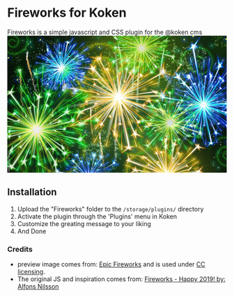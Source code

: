 # Fireworks for Koken
Fireworks is a simple javascript and CSS plugin for the @koken cms
![Fireworks preview](Fireworks/preview.jpg)
## Installation

1. Upload the "Fireworks" folder to the `/storage/plugins/` directory
2. Activate the plugin through the 'Plugins' menu in Koken
3. Customize the greating message to your liking
4. And Done

### Credits

* preview image comes from: [Epic Fireworks](https://www.flickr.com/photos/epicfireworks/8058678846) and is used under [CC licensing](https://creativecommons.org/licenses/by/2.0/).
* The original JS and inspiration comes from: [Fireworks - Happy 2019! by: Alfons Nilsson](https://codepen.io/TC5550/pen/NejPqE)
